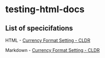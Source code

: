 # testing-html-docs

## List of specicifations

HTML - [Currency Format Setting - CLDR](https://ttoine.github.io/testing-html-docs/currency-format-setting/currencyformatsetting.html)

Markdown - [Currency Format Setting - CLDR](#)
